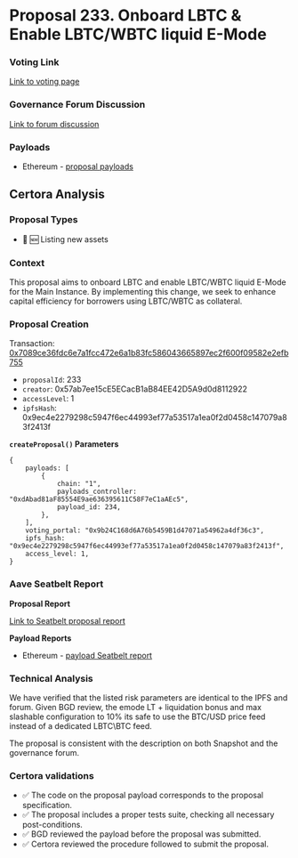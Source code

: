 # Proposal 233. Onboard LBTC & Enable LBTC/WBTC liquid E-Mode

### Voting Link
[Link to voting page](https://vote.onaave.com/proposal/?proposalId=233)

### Governance Forum Discussion
[Link to forum discussion](https://governance.aave.com/t/arfc-enable-lbtc-wbtc-liquid-e-mode-on-aave-v3-core-instance/20142)

### Payloads

* Ethereum - [proposal payloads](https://etherscan.io/address/0x76182E201EeCD702253A12B3fEECDF98fCdBf724)


## Certora Analysis

### Proposal Types

* :gem: :new: Listing new assets

### Context
This proposal aims to onboard LBTC and enable LBTC/WBTC liquid E-Mode for the Main Instance. By implementing this change, we seek to enhance capital efficiency for borrowers using LBTC/WBTC as collateral.

### Proposal Creation
Transaction: [0x7089ce36fdc6e7a1fcc472e6a1b83fc586043665897ec2f600f09582e2efb755](https://etherscan.io/tx/0x7089ce36fdc6e7a1fcc472e6a1b83fc586043665897ec2f600f09582e2efb755)
- `proposalId`: 233
- `creator`: 0x57ab7ee15cE5ECacB1aB84EE42D5A9d0d8112922
- `accessLevel`: 1
- `ipfsHash`: 0x9ec4e2279298c5947f6ec44993ef77a53517a1ea0f2d0458c147079a83f2413f

**`createProposal()` Parameters**
```
{
    payloads: [
        {
            chain: "1",
            payloads_controller: "0xdAbad81aF85554E9ae636395611C58F7eC1aAEc5",
            payload_id: 234,
        },
    ],
    voting_portal: "0x9b24C168d6A76b5459B1d47071a54962a4df36c3",
    ipfs_hash: "0x9ec4e2279298c5947f6ec44993ef77a53517a1ea0f2d0458c147079a83f2413f",
    access_level: 1,
}
```

### Aave Seatbelt Report
**Proposal Report**

[Link to Seatbelt proposal report](https://github.com/bgd-labs/seatbelt-gov-v3/blob/main/reports/proposals/233.md)

**Payload Reports**

* Ethereum - [payload Seatbelt report](https://github.com/bgd-labs/seatbelt-gov-v3/blob/main/reports/payloads/1/0xdAbad81aF85554E9ae636395611C58F7eC1aAEc5/234.md)


### Technical Analysis
We have verified that the listed risk parameters are identical to the IPFS and forum. Given BGD review, the emode LT + liquidation bonus and max slashable configuration to 10% its safe to use the BTC/USD price feed instead of a dedicated LBTC\BTC feed. 

The proposal is consistent with the description on both Snapshot and the governance forum.

### Certora validations
* :white_check_mark: The code on the proposal payload corresponds to the proposal specification.
* :white_check_mark: The proposal includes a proper tests suite, checking all necessary post-conditions.
* :white_check_mark: BGD reviewed the payload before the proposal was submitted.
* :white_check_mark: Certora reviewed the procedure followed to submit the proposal.